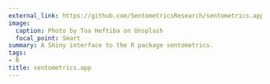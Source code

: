 ```yaml
---
external_link: https://github.com/SentometricsResearch/sentometrics.app
image:
  caption: Photo by Toa Heftiba on Unsplash
  focal_point: Smart
summary: A Shiny interface to the R package sentometrics.
tags:
- R
title: sentometrics.app
---
```

